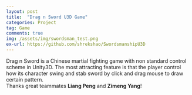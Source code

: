 ```yaml
---
layout: post
title:  "Drag n Sword U3D Game"
categories: Project
tag: Game
comments: true
img: /assets/img/swordsman_test.png
ex-url: https://github.com/shrekshao/SwordsmanshipU3D
---
```

Drag n Sword is a Chinese martial fighting game with non standard control scheme in Unity3D. 
The most attracting feature is that the player control how its character swing and stab sword by click and drag mouse to draw certain pattern.  
Thanks great teammates **Liang Peng** and **Zimeng Yang**! <br/>


<!--more-->

